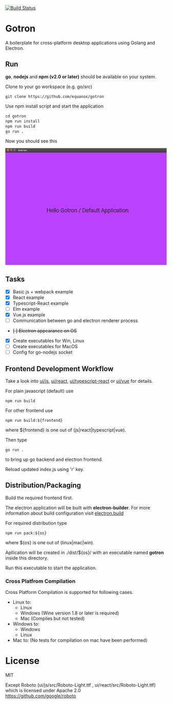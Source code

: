 [![Build Status](https://travis-ci.org/Equanox/gotron.svg?branch=master)](https://travis-ci.org/Equanox/gotron)

# Gotron
A boilerplate for cross-platform desktop applications using Golang and Electron.

## Run
**go**, **nodejs** and **npm (v2.0 or later)** should be available on your system.  

Clone to your go workspace (e.g. go/src)

    git clone https://github.com/equanox/gotron

Use npm install script and start the application
```
cd gotron
npm run install
npm run build
go run .
```
Now you should see this

![Hello Gotron](https://raw.githubusercontent.com/equanox/gotron/master/doc/hello_gotron.png)


## Tasks
- [x] Basic js + webpack example
- [x] React example
- [x] Typescript-React example
- [ ] Elm example
- [x] Vue.js example
- [ ] Communication between go and electron renderer process
- <del>[ ] Electron appearance on OS</del>
- [X] Create executables for Win, Linux
- [ ] Create executables for MacOS
- [ ] Config for go-nodejs socket

## Frontend Development Workflow
Take a look into [ui/js](https://github.com/Equanox/gotron/tree/master/ui/js), [ui/react](https://github.com/Equanox/gotron/tree/master/ui/react),
[ui/typescript-react](https://github.com/Equanox/gotron/tree/master/ui/typescript) or [ui/vue](https://github.com/Equanox/gotron/tree/master/ui/vue) for details.

For plain javascript (default) use

    npm run build  

For other frontend use

    npm run build:${frontend}

where ${frontend} is one out of (js|react|typescript|vue).

Then type

    go run .

to bring up go backend and electron frontend.

Reload updated index.js using 'r' key.

## Distribution/Packaging

Build the required frontend first.

The electron application will be built with **electron-builder**.
For more information about build configuration visit [electron.build](https://www.electron.build/)

For required distribution type

    npm run pack:${os}

where ${os} is one out of (linux|mac|win).

Apllication will be created in ./dist/${os}/ with an executable named **gotron** inside this directory.

Run this executable to start the application.

### Cross Platfrom Compilation

Cross Platform Compilation is supported for following cases.

- Linux to:
    - Linux
    - Windows (Wine version 1.8 or later is required)
    - Mac (Compiles but not tested)
- Windows to:
    - Windows
    - Linux
- Mac to: (No tests for compilation on mac have been performed)

# License
MIT  

Except Roboto (ui/js/src/Roboto-Light.ttf , ui/react/src/Roboto-Light.ttf) which is licensed under Apache 2.0   
https://github.com/google/roboto
